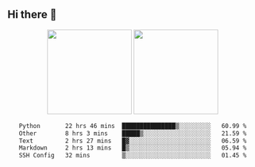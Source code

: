 ## Hi there 👋
<div align="center">
<span>  </span>
<img height="170px" src="https://github-readme-stats.vercel.app/api?username=LZvoid&show_icons=true&count_private==true&v=3" /><span>        </span><img height="170px" src="https://github-readme-stats.vercel.app/api/top-langs/?username=LZvoid&layout=compact&langs_count=8&v=3" />
<span>  </span>
</div>
<div align="center">

<!--START_SECTION:waka-->

```txt
Python       22 hrs 46 mins  ███████████████▒░░░░░░░░░   60.99 %
Other        8 hrs 3 mins    █████▒░░░░░░░░░░░░░░░░░░░   21.59 %
Text         2 hrs 27 mins   █▓░░░░░░░░░░░░░░░░░░░░░░░   06.59 %
Markdown     2 hrs 13 mins   █▒░░░░░░░░░░░░░░░░░░░░░░░   05.94 %
SSH Config   32 mins         ▒░░░░░░░░░░░░░░░░░░░░░░░░   01.45 %
```

<!--END_SECTION:waka-->
</div>
